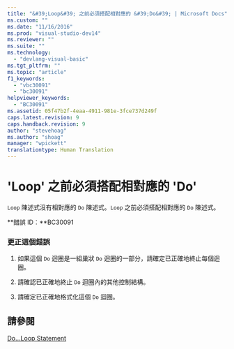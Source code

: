 ```yaml
---
title: "&#39;Loop&#39; 之前必須搭配相對應的 &#39;Do&#39; | Microsoft Docs"
ms.custom: ""
ms.date: "11/16/2016"
ms.prod: "visual-studio-dev14"
ms.reviewer: ""
ms.suite: ""
ms.technology: 
  - "devlang-visual-basic"
ms.tgt_pltfrm: ""
ms.topic: "article"
f1_keywords: 
  - "vbc30091"
  - "bc30091"
helpviewer_keywords: 
  - "BC30091"
ms.assetid: 05f47b2f-4eaa-4911-981e-3fce737d249f
caps.latest.revision: 9
caps.handback.revision: 9
author: "stevehoag"
ms.author: "shoag"
manager: "wpickett"
translationtype: Human Translation
---
```

# &#39;Loop&#39; 之前必須搭配相對應的 &#39;Do&#39;
`Loop` 陳述式沒有相對應的 `Do` 陳述式。`Loop` 之前必須搭配相對應的 `Do` 陳述式。  
  
 **錯誤 ID︰**BC30091  
  
### 更正這個錯誤  
  
1.  如果這個 `Do` 迴圈是一組巢狀 `Do` 迴圈的一部分，請確定已正確地終止每個迴圈。  
  
2.  請確認已正確地終止 `Do` 迴圈內的其他控制結構。  
  
3.  請確定已正確地格式化這個 `Do` 迴圈。  
  
## 請參閱  
 [Do...Loop Statement](../../visual-basic/language-reference/statements/do-loop-statement.md)